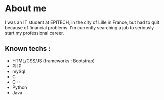 # About me
I was an IT student at EPITECH, in the city of Lille in France, but had to quit because of financial problems.
I'm currently searching a job to seriously start my professional career.

## Known techs :
- HTML/CSS/JS (frameworks : Bootstrap)
- PHP
- mySql
- C
- C++
- Python
- Java
